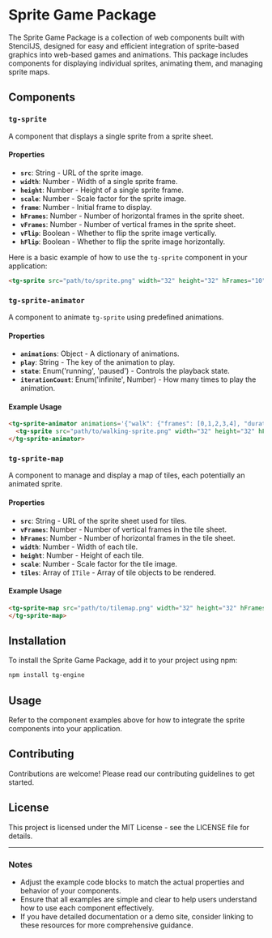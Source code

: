 # Sprite Game Package

The Sprite Game Package is a collection of web components built with StencilJS, designed for easy and efficient integration of sprite-based graphics into web-based games and animations. This package includes components for displaying individual sprites, animating them, and managing sprite maps.

## Components

### `tg-sprite`

A component that displays a single sprite from a sprite sheet.

#### Properties

- **`src`**: String - URL of the sprite image.
- **`width`**: Number - Width of a single sprite frame.
- **`height`**: Number - Height of a single sprite frame.
- **`scale`**: Number - Scale factor for the sprite image.
- **`frame`**: Number - Initial frame to display.
- **`hFrames`**: Number - Number of horizontal frames in the sprite sheet.
- **`vFrames`**: Number - Number of vertical frames in the sprite sheet.
- **`vFlip`**: Boolean - Whether to flip the sprite image vertically.
- **`hFlip`**: Boolean - Whether to flip the sprite image horizontally.

Here is a basic example of how to use the `tg-sprite` component in your application:

```html
<tg-sprite src="path/to/sprite.png" width="32" height="32" hFrames="10" vFrames="10"></tg-sprite>
```


### `tg-sprite-animator`

A component to animate `tg-sprite` using predefined animations.

#### Properties

- **`animations`**: Object - A dictionary of animations.
- **`play`**: String - The key of the animation to play.
- **`state`**: Enum('running', 'paused') - Controls the playback state.
- **`iterationCount`**: Enum('infinite', Number) - How many times to play the animation.

#### Example Usage

```html
<tg-sprite-animator animations='{"walk": {"frames": [0,1,2,3,4], "duration": 100}}' play="walk" iterationCount="infinite">
  <tg-sprite src="path/to/walking-sprite.png" width="32" height="32" hFrames="5" vFrames="1"></tg-sprite>
</tg-sprite-animator>
```

### `tg-sprite-map`

A component to manage and display a map of tiles, each potentially an animated sprite.

#### Properties

- **`src`**: String - URL of the sprite sheet used for tiles.
- **`vFrames`**: Number - Number of vertical frames in the tile sheet.
- **`hFrames`**: Number - Number of horizontal frames in the tile sheet.
- **`width`**: Number - Width of each tile.
- **`height`**: Number - Height of each tile.
- **`scale`**: Number - Scale factor for the tile image.
- **`tiles`**: Array of `ITile` - Array of tile objects to be rendered.

#### Example Usage

```html
<tg-sprite-map src="path/to/tilemap.png" width="32" height="32" hFrames="10" vFrames="10" tiles='[{"x": 0, "y": 0, "frames": [0, 1, 2, 3], "duration": 300}]'>
</tg-sprite-map>
```

## Installation

To install the Sprite Game Package, add it to your project using npm:

```bash
npm install tg-engine
```

## Usage

Refer to the component examples above for how to integrate the sprite components into your application.

## Contributing

Contributions are welcome! Please read our contributing guidelines to get started.

## License

This project is licensed under the MIT License - see the LICENSE file for details.

---

### Notes

- Adjust the example code blocks to match the actual properties and behavior of your components.
- Ensure that all examples are simple and clear to help users understand how to use each component effectively.
- If you have detailed documentation or a demo site, consider linking to these resources for more comprehensive guidance.
